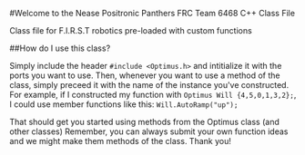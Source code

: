 #Welcome to the Nease Positronic Panthers FRC Team 6468 C++ Class File

Class file for F.I.R.S.T robotics pre-loaded with custom functions

##How do I use this class?

  Simply include the header `#include <Optimus.h>` and intitialize it with the ports you want to use.
  Then, whenever you want to use a method of the class, simply preceed it with the name of the instance
  you've constructed. For example, if I constructed my function with `Optimus Will {4,5,0,1,3,2};`, I could
  use member functions like this: `Will.AutoRamp("up");` 
  
  That should get you started using methods from the Optimus class (and other classes) 
  Remember, you can always submit your own function ideas and we might make them methods of
  the class. Thank you!

